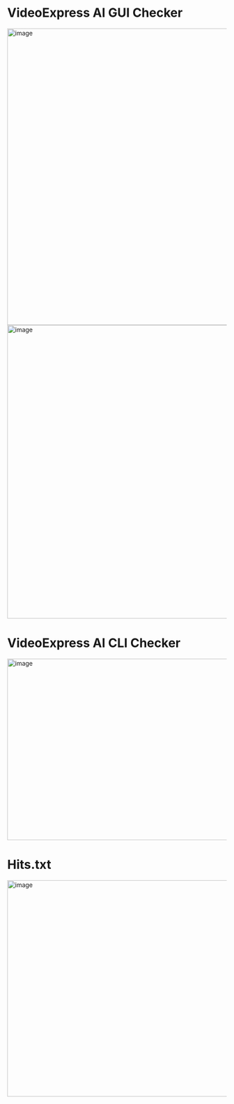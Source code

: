 # VideoExpress AI GUI Checker

<img width="918" height="680" alt="image" src="https://github.com/user-attachments/assets/e0be1d0f-a392-40a2-8054-a232f0ab5b87" />

<img width="912" height="673" alt="image" src="https://github.com/user-attachments/assets/6bb491e0-5275-4d9f-9dac-d7f8f9795c3d" />


# VideoExpress AI CLI Checker
<img width="1039" height="416" alt="image" src="https://github.com/user-attachments/assets/7ca9bb24-360e-4fee-8269-2da994fd98b6" />

# Hits.txt 
<img width="577" height="496" alt="image" src="https://github.com/user-attachments/assets/698973ae-fd2f-4957-b84d-02984bdbde67" />
